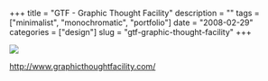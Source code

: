 +++
title = "GTF - Graphic Thought Facility"
description = ""
tags = ["minimalist", "monochromatic", "portfolio"]
date = "2008-02-29"
categories = ["design"]
slug = "gtf-graphic-thought-facility"
+++


 

  <div id="screens-thumbs" class="clearfix">
    <div class="txt-center" id="design-submission"><a href="http://www.graphicthoughtfacility.com/"><img id='bluga-thumbnail-858' class='bluga-thumbnail large' src='http://media.konigi.com/bluga/
wt47f2791064023_0.jpg'/></a></div>  
  </div>   
<p><a href="http://www.graphicthoughtfacility.com/">http://www.graphicthoughtfacility.com/</a></p>




